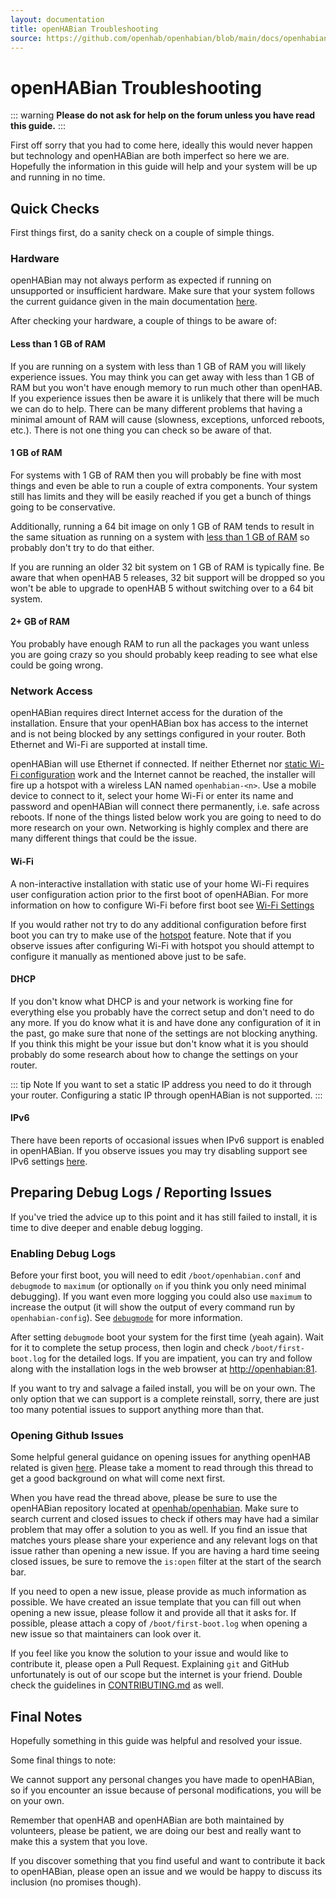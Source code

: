 ```yaml
---
layout: documentation
title: openHABian Troubleshooting
source: https://github.com/openhab/openhabian/blob/main/docs/openhabian-troubleshooting.md
---
```


# openHABian Troubleshooting

::: warning
**Please do not ask for help on the forum unless you have read this guide.**
:::

First off sorry that you had to come here, ideally this would never happen but technology and openHABian are both imperfect so here we are.
Hopefully the information in this guide will help and your system will be up and running in no time.

## Quick Checks

First things first, do a sanity check on a couple of simple things.

### Hardware

openHABian may not always perform as expected if running on unsupported or insufficient hardware.
Make sure that your system follows the current guidance given in the main documentation [here](./openhabian.md#hardware).

After checking your hardware, a couple of things to be aware of:

#### Less than 1 GB of RAM

If you are running on a system with less than 1 GB of RAM you will likely experience issues.
You may think you can get away with less than 1 GB of RAM but you won't have enough memory to run much other than openHAB.
If you experience issues then be aware it is unlikely that there will be much we can do to help.
There can be many different problems that having a minimal amount of RAM will cause (slowness, exceptions, unforced reboots, etc.).
There is not one thing you can check so be aware of that.

#### 1 GB of RAM

For systems with 1 GB of RAM then you will probably be fine with most things and even be able to run a couple of extra components.
Your system still has limits and they will be easily reached if you get a bunch of things going to be conservative.

Additionally, running a 64 bit image on only 1 GB of RAM tends to result in the same situation as running on a system with [less than 1 GB of RAM](#less-than-1-gb-of-ram) so probably don't try to do that either.

If you are running an older 32 bit system on 1 GB of RAM is typically fine.
Be aware that when openHAB 5 releases, 32 bit support will be dropped so you won't be able to upgrade to openHAB 5 without switching over to a 64 bit system.

#### 2+ GB of RAM

You probably have enough RAM to run all the packages you want unless you are going crazy so you should probably keep reading to see what else could be going wrong.

### Network Access

openHABian requires direct Internet access for the duration of the installation.
Ensure that your openHABian box has access to the internet and is not being blocked by any settings configured in your router.
Both Ethernet and Wi-Fi are supported at install time.

openHABian will use Ethernet if connected.
If neither Ethernet nor [static Wi-Fi configuration](#Wi-Fi) work and the Internet cannot be reached, the installer will fire up a hotspot with a wireless LAN named `openhabian-<n>`.
Use a mobile device to connect to it, select your home Wi-Fi or enter its name and password and openHABian will connect there permanently, i.e. safe across reboots.
If none of the things listed below work you are going to need to do more research on your own.
Networking is highly complex and there are many different things that could be the issue.

#### Wi-Fi

A non-interactive installation with static use of your home Wi-Fi requires user configuration action prior to the first boot of openHABian.
For more information on how to configure Wi-Fi before first boot see [Wi-Fi Settings](./openhabian.md#wi-fi-settings)

If you would rather not try to do any additional configuration before first boot you can try to make use of the [hotspot](./openhabian.md#wi-fi-hotspot) feature.
Note that if you observe issues after configuring Wi-Fi with hotspot you should attempt to configure it manually as mentioned above just to be safe.

#### DHCP

If you don't know what DHCP is and your network is working fine for everything else you probably have the correct setup and don't need to do any more.
If you do know what it is and have done any configuration of it in the past, go make sure that none of the settings are not blocking anything.
If you think this might be your issue but don't know what it is you should probably do some research about how to change the settings on your router.

::: tip Note
If you want to set a static IP address you need to do it through your router.
Configuring a static IP through openHABian is not supported.
:::

#### IPv6

There have been reports of occasional issues when IPv6 support is enabled in openHABian.
If you observe issues you may try disabling support see IPv6 settings [here](./openhabian.md#ipv6).

## Preparing Debug Logs / Reporting Issues

If you've tried the advice up to this point and it has still failed to install, it is time to dive deeper and enable debug logging.

### Enabling Debug Logs

Before your first boot, you will need to edit `/boot/openhabian.conf` and `debugmode` to `maximum` (or optionally `on` if you think you only need minimal debugging).
If you want even more logging you could also use `maximum` to increase the output (it will show the output of every command run by `openhabian-config`).
See [`debugmode`](./openhabian.md#debugmode) for more information.

After setting `debugmode` boot your system for the first time (yeah again).
Wait for it to complete the setup process, then login and check `/boot/first-boot.log` for the detailed logs.
If you are impatient, you can try and follow along with the installation logs in the web browser at [http://openhabian:81](http://openhabian:81).

If you want to try and salvage a failed install, you will be on your own.
The only option that we can support is a complete reinstall, sorry, there are just too many potential issues to support anything more than that.

### Opening Github Issues

Some helpful general guidance on opening issues for anything openHAB related is given [here](https://community.openhab.org/t/how-to-file-an-issue/68464).
Please take a moment to read through this thread to get a good background on what will come next first.

When you have read the thread above, please be sure to use the openHABian repository located at [openhab/openhabian](https://github.com/openhab/openhabian).
Make sure to search current and closed issues to check if others may have had a similar problem that may offer a solution to you as well.
If you find an issue that matches yours please share your experience and any relevant logs on that issue rather than opening a new issue.
If you are having a hard time seeing closed issues, be sure to remove the `is:open` filter at the start of the search bar.


If you need to open a new issue, please provide as much information as possible.
We have created an issue template that you can fill out when opening a new issue, please follow it and provide all that it asks for.
If possible, please attach a copy of `/boot/first-boot.log` when opening a new issue so that maintainers can look over it.

If you feel like you know the solution to your issue and would like to contribute it, please open a Pull Request.
Explaining `git` and GitHub unfortunately is out of our scope but the internet is your friend.
Double check the guidelines in [CONTRIBUTING.md](https://github.com/openhab/openhabian/blob/main/CONTRIBUTING.md) as well.

## Final Notes

Hopefully something in this guide was helpful and resolved your issue.

Some final things to note:

We cannot support any personal changes you have made to openHABian, so if you encounter an issue because of personal modifications, you will be on your own.

Remember that openHAB and openHABian are both maintained by volunteers, please be patient, we are doing our best and really want to make this a system that you love.

If you discover something that you find useful and want to contribute it back to openHABian, please open an issue and we would be happy to discuss its inclusion (no promises though).
